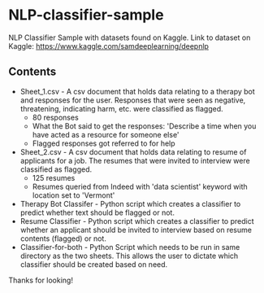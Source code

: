 # NLP-classifier-sample
NLP Classifier Sample with datasets found on Kaggle.
Link to dataset on Kaggle: https://www.kaggle.com/samdeeplearning/deepnlp

## Contents
- Sheet_1.csv - A csv document that holds data relating to a therapy bot and responses for the user. Responses that were seen as negative, threatening, indicating harm, etc. were classified as flagged.
  - 80 responses
  - What the Bot said to get the responses: 'Describe a time when you have acted as a resource for someone else'
  - Flagged responses got referred to for help
- Sheet_2.csv - A csv document that holds data relating to resume of applicants for a job. The resumes that were invited to interview were classified as flagged.
  - 125 resumes
  - Resumes queried from Indeed with 'data scientist' keyword with location set to 'Vermont'
- Therapy Bot Classifer - Python script which creates a classifier to predict whether text should be flagged or not.
- Resume Classifier - Python script which creates a classifier to predict whether an applicant should be invited to interview based on resume contents (flagged) or not.
- Classifier-for-both - Python Script which needs to be run in same directory as the two sheets. This allows the user to dictate which classifier should be created based on need.

Thanks for looking!
